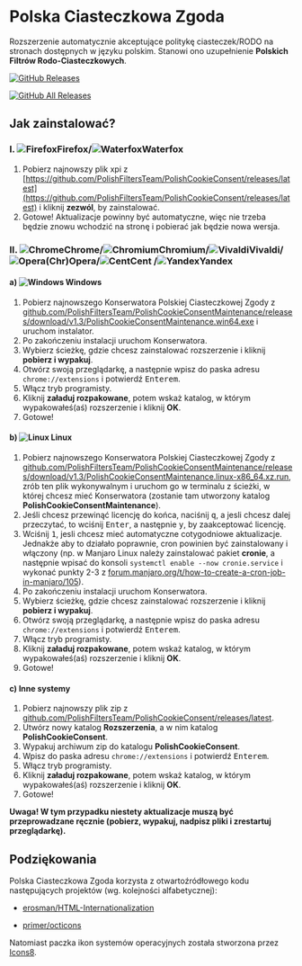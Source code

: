 # Polska Ciasteczkowa Zgoda

Rozszerzenie automatycznie akceptujące politykę ciasteczek/RODO na stronach dostępnych w języku polskim. Stanowi ono uzupełnienie **Polskich Filtrów Rodo-Ciasteczkowych**.

[![GitHub Releases](https://img.shields.io/github/downloads/PolishFiltersTeam/PolishCookieConsent/latest/total.svg)](https://github.com/PolishFiltersTeam/PolishCookieConsent/releases/latest)

[![GitHub All Releases](https://img.shields.io/github/downloads/PolishFiltersTeam/PolishCookieConsent/total.svg?colorB=blue)](https://github.com/PolishFiltersTeam/PolishCookieConsent/releases)


## **Jak zainstalować?**
### **I. ![Firefox][Firefox]Firefox/![Waterfox][Waterfox]Waterfox**
1. Pobierz najnowszy plik xpi z [https://github.com/PolishFiltersTeam/PolishCookieConsent/releases/latest](https://github.com/PolishFiltersTeam/PolishCookieConsent/releases/latest) i kliknij **zezwól**, by zainstalować.
2. Gotowe! Aktualizacje powinny być automatyczne, więc nie trzeba będzie znowu wchodzić na stronę i pobierać jak będzie nowa wersja.

### **II. ![Chrome][Chrome]Chrome/![Chromium][Chromium]Chromium/![Vivaldi][Vivaldi]Vivaldi/![Opera][Opera](Chr)Opera/![Cent][Cent]Cent /![Yandex][Yandex]Yandex**
#### a) ![Windows][Windows] Windows
1. Pobierz najnowszego Konserwatora Polskiej Ciasteczkowej Zgody z [github.com/PolishFiltersTeam/PolishCookieConsentMaintenance/releases/download/v1.3/PolishCookieConsentMaintenance.win64.exe](https://github.com/PolishFiltersTeam/PolishCookieConsentMaintenance/releases/download/v1.3/PolishCookieConsentMaintenance.win64.exe) i uruchom instalator.
2. Po zakończeniu instalacji uruchom Konserwatora.
3. Wybierz ścieżkę, gdzie chcesz zainstalować rozszerzenie i kliknij **pobierz i wypakuj**.
4. Otwórz swoją przeglądarkę, a następnie wpisz do paska adresu `chrome://extensions` i potwierdź <kbd>Enterem</kbd>.
5. Włącz tryb programisty.
6. Kliknij **załaduj rozpakowane**, potem wskaż katalog, w którym wypakowałeś(aś) rozszerzenie i kliknij **OK**.
7. Gotowe!

#### b) ![Linux][Linux] Linux
1. Pobierz najnowszego Konserwatora Polskiej Ciasteczkowej Zgody z [github.com/PolishFiltersTeam/PolishCookieConsentMaintenance/releases/download/v1.3/PolishCookieConsentMaintenance.linux-x86_64.xz.run](https://github.com/PolishFiltersTeam/PolishCookieConsentMaintenance/releases/download/v1.3/PolishCookieConsentMaintenance.linux-x86_64.xz.run), zrób ten plik wykonywalnym i uruchom go w terminalu z ścieżki, w której chcesz mieć Konserwatora (zostanie tam utworzony katalog **PolishCookieConsentMaintenance**).
2. Jeśli chcesz przewinąć licencję do końca, naciśnij <kbd>q</kbd>, a jesli chcesz dalej przeczytać, to wciśnij <kbd>Enter</kbd>, a następnie <kbd>y</kbd>, by zaakceptować licencję.
3. Wciśnij <kbd>1</kbd>, jesli chcesz mieć automatyczne cotygodniowe aktualizacje. Jednakże aby to działało poprawnie, cron powinien być zainstalowany i włączony (np. w Manjaro Linux należy zainstalować pakiet **cronie**, a następnie wpisać do konsoli `systemctl enable --now cronie.service` i wykonać punkty 2-3 z [forum.manjaro.org/t/how-to-create-a-cron-job-in-manjaro/105](https://forum.manjaro.org/t/how-to-create-a-cron-job-in-manjaro/105)).
4. Po zakończeniu instalacji uruchom Konserwatora.
5. Wybierz ścieżkę, gdzie chcesz zainstalować rozszerzenie i kliknij **pobierz i wypakuj**.
6. Otwórz swoją przeglądarkę, a następnie wpisz do paska adresu `chrome://extensions` i potwierdź <kbd>Enterem</kbd>.
7. Włącz tryb programisty.
8. Kliknij **załaduj rozpakowane**, potem wskaż katalog, w którym wypakowałeś(aś) rozszerzenie i kliknij **OK**.
9. Gotowe!

#### c) Inne systemy
1. Pobierz najnowszy plik zip z [github.com/PolishFiltersTeam/PolishCookieConsent/releases/latest](https://github.com/PolishFiltersTeam/PolishCookieConsent/releases/latest).
2. Utwórz nowy katalog **Rozszerzenia**, a w nim katalog **PolishCookieConsent**.
3. Wypakuj archiwum zip do katalogu **PolishCookieConsent**.
4. Wpisz do paska adresu `chrome://extensions` i potwierdź <kbd>Enterem</kbd>.
5. Włącz tryb programisty.
6. Kliknij **załaduj rozpakowane**, potem wskaż katalog, w którym wypakowałeś(aś) rozszerzenie i kliknij **OK**.
7. Gotowe!

**Uwaga! W tym przypadku niestety aktualizacje muszą być przeprowadzane ręcznie (pobierz, wypakuj, nadpisz pliki i zrestartuj przeglądarkę).**


[Firefox]: https://cdnjs.cloudflare.com/ajax/libs/browser-logos/46.1.0/firefox/firefox_24x24.png "Mozilla Firefox"
[Waterfox]: https://cdnjs.cloudflare.com/ajax/libs/browser-logos/46.1.0/waterfox/waterfox_24x24.png "Waterfox"
[Chrome]: https://cdnjs.cloudflare.com/ajax/libs/browser-logos/46.1.0/chrome/chrome_24x24.png "Google Chrome"
[Chromium]: https://cdnjs.cloudflare.com/ajax/libs/browser-logos/46.1.0/chromium/chromium_24x24.png "Chromium"
[Vivaldi]: https://cdnjs.cloudflare.com/ajax/libs/browser-logos/46.1.0/vivaldi/vivaldi_24x24.png "Vivaldi"
[Opera]: https://cdnjs.cloudflare.com/ajax/libs/browser-logos/46.1.0/opera/opera_24x24.png "Opera"
[Cent]: https://cdnjs.cloudflare.com/ajax/libs/browser-logos/46.1.0/cent/cent_24x24.png "Cent Browser"
[Yandex]: https://cdnjs.cloudflare.com/ajax/libs/browser-logos/46.1.0/yandex/yandex_24x24.png "Yandex Browser"
[Windows]: https://img.icons8.com/color/24/000000/windows8.png "Windows"
[Linux]: https://img.icons8.com/color/24/000000/linux.png "Linux"

## **Podziękowania**

Polska Ciasteczkowa Zgoda korzysta z otwartoźródłowego kodu następujących projektów (wg. kolejności alfabetycznej):

* [erosman/HTML-Internationalization](https://github.com/erosman/HTML-Internationalization)

* [primer/octicons](https://github.com/primer/octicons/)


Natomiast paczka ikon systemów operacyjnych została stworzona przez [Icons8](https://icons8.com/).

